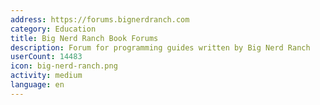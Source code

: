 ```yaml
---
address: https://forums.bignerdranch.com
category: Education
title: Big Nerd Ranch Book Forums
description: Forum for programming guides written by Big Nerd Ranch
userCount: 14483
icon: big-nerd-ranch.png
activity: medium
language: en
---
```

